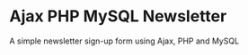 Ajax PHP MySQL Newsletter
=========================

A simple newsletter sign-up form using Ajax, PHP and MySQL 
